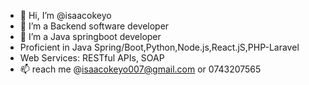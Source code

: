 - 👋 Hi, I’m @isaacokeyo
- 👀 I’m a Backend software developer
- 🌱 I’m a Java springboot developer
- Proficient in Java Spring/Boot,Python,Node.js,React.jS,PHP-Laravel
- Web Services: RESTful APIs, SOAP
- 📫 reach me @isaacokeyo007@gmail.com or 0743207565

<!---
isaacokeyo/isaacokeyo is a ✨ special ✨ repository because its `README.md` (this file) appears on your GitHub profile.
You can click the Preview link to take a look at your changes.
--->
